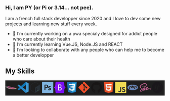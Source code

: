 ### Hi, I am PY (or Pi or 3.14... not pee). 

I am a french full stack developper since 2020 and I love to dev some new projects and learning new stuff every week.

- 🔭 I’m currently working on a pwa specialy designed for addict people who care about their health
- 🌱 I’m currently learning Vue.JS, Node.JS and REACT
- 👯 I’m looking to collaborate with any people who can help me to become a better developper

## My Skills

<!-- <img style="width:42px" src="https://cdn.jsdelivr.net/gh/devicons/devicon/icons/apache/apache-original.svg" />
<img style="width:42px" src="https://cdn.jsdelivr.net/gh/devicons/devicon/icons/vscode/vscode-original.svg" />
<img style="width:42px" src="https://cdn.jsdelivr.net/gh/devicons/devicon/icons/bash/bash-original.svg" />
<img style="width:42px" src="https://cdn.jsdelivr.net/gh/devicons/devicon/icons/photoshop/photoshop-plain.svg" />
<img style="width:42px" src="https://cdn.jsdelivr.net/gh/devicons/devicon/icons/bootstrap/bootstrap-original.svg" />
<img style="width:42px" src="https://cdn.jsdelivr.net/gh/devicons/devicon/icons/css3/css3-original.svg" />
<img style="width:42px" src="https://cdn.jsdelivr.net/gh/devicons/devicon/icons/git/git-original.svg" />
<img style="width:42px" src="https://cdn.jsdelivr.net/gh/devicons/devicon/icons/github/github-original.svg" />
<img style="width:42px" src="https://cdn.jsdelivr.net/gh/devicons/devicon/icons/html5/html5-original.svg" />
<img style="width:42px" src="https://cdn.jsdelivr.net/gh/devicons/devicon/icons/javascript/javascript-original.svg" />
<img style="width:42px" src="https://cdn.jsdelivr.net/gh/devicons/devicon/icons/php/php-original.svg" />
<img style="width:42px" src="https://cdn.jsdelivr.net/gh/devicons/devicon/icons/sass/sass-original.svg" />
<img style="width:42px" src="https://cdn.jsdelivr.net/gh/devicons/devicon/icons/symfony/symfony-original.svg" /> -->

<img src="/img/skills.png">







